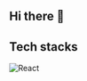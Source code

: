 ## Hi there 👋

## Tech stacks
![React](https://img.shields.io/badge/-React-20232A?style=for-the-badge&logo=react&logoColor=61DAFB)
